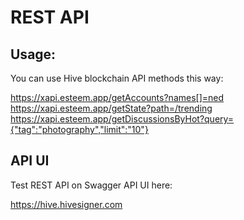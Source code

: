 # REST API

## Usage: 

You can use Hive blockchain API methods this way:

https://xapi.esteem.app/getAccounts?names[]=ned  
https://xapi.esteem.app/getState?path=/trending  
https://xapi.esteem.app/getDiscussionsByHot?query={"tag":"photography","limit":"10"}  

## API UI 

Test REST API on Swagger API UI here: 

https://hive.hivesigner.com
